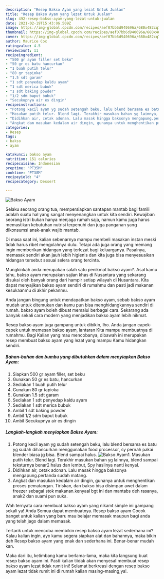 ```yaml
---
description: "Resep Bakso Ayam yang lezat Untuk Jualan"
title: "Resep Bakso Ayam yang lezat Untuk Jualan"
slug: 492-resep-bakso-ayam-yang-lezat-untuk-jualan
date: 2021-02-19T15:43:06.509Z
image: https://img-global.cpcdn.com/recipes/aef07bb6d940696a/680x482cq70/bakso-ayam-foto-resep-utama.jpg
thumbnail: https://img-global.cpcdn.com/recipes/aef07bb6d940696a/680x482cq70/bakso-ayam-foto-resep-utama.jpg
cover: https://img-global.cpcdn.com/recipes/aef07bb6d940696a/680x482cq70/bakso-ayam-foto-resep-utama.jpg
author: Maurice Cox
ratingvalue: 4.5
reviewcount: 11
recipeingredient:
- "500 gr ayam filler set beku"
- "50 gr es batu hancurkan"
- "1 buah putih telur"
- "80 gr tapioka"
- "1.5 sdt garam"
- "1 sdt penyedap kaldu ayam"
- "1 sdt merica bubuk"
- "1 sdt baking powder"
- "1/2 sdm baput bubuk"
- "Secukupnya air es dingin"
recipeinstructions:
- "Potong kecil ayam yg sudah setengah beku, lalu blend bersama es batu yg sudah dihancurkan menggunakan food processor, sy pernah pakai blender biasa jg bisa. Blend sampai halus."
- "Masukan putih telur. Blend lagi. Terakhir masukan bahan yg lainnya, blend sampai teksturnya benar2 halus dan lembut, Spy hasilnya nanti kenyal."
- "Didihkan air, cetak adonan. Lalu masak hingga baksonya mengapung.pertanda sudah matang."
- "Angkat dan masukan kedalam air dingin, gunanya untuk menghentikan proses pematangan. Tiriskan, dan bakso bisa disimpan awet dalam freezer sebagai stok makanan.kenyaal bgt ini dan mantabs deh rasanya, anak2 dan suami pun suka."
categories:
- Resep
tags:
- bakso
- ayam

katakunci: bakso ayam 
nutrition: 151 calories
recipecuisine: Indonesian
preptime: "PT35M"
cooktime: "PT38M"
recipeyield: "4"
recipecategory: Dessert

---
```



![Bakso Ayam](https://img-global.cpcdn.com/recipes/aef07bb6d940696a/680x482cq70/bakso-ayam-foto-resep-utama.jpg)

Selaku seorang orang tua, mempersiapkan santapan mantab bagi famili adalah suatu hal yang sangat menyenangkan untuk kita sendiri. Kewajiban seorang istri bukan hanya menjaga rumah saja, namun kamu juga harus memastikan kebutuhan nutrisi terpenuhi dan juga panganan yang dikonsumsi anak-anak wajib mantab.

Di masa  saat ini, kalian sebenarnya mampu membeli masakan instan meski tidak harus ribet mengolahnya dulu. Tetapi ada juga orang yang memang ingin memberikan hidangan yang terlezat bagi keluarganya. Pasalnya, memasak sendiri akan jauh lebih higienis dan kita juga bisa menyesuaikan hidangan tersebut sesuai selera orang tercinta. 



Mungkinkah anda merupakan salah satu penikmat bakso ayam?. Asal kamu tahu, bakso ayam merupakan sajian khas di Nusantara yang sekarang disukai oleh banyak orang dari hampir setiap wilayah di Nusantara. Kita dapat menyajikan bakso ayam sendiri di rumahmu dan pasti jadi makanan kesukaanmu di akhir pekanmu.

Anda jangan bingung untuk mendapatkan bakso ayam, sebab bakso ayam mudah untuk ditemukan dan kamu pun bisa menghidangkannya sendiri di rumah. bakso ayam boleh dibuat memalui berbagai cara. Sekarang ada banyak sekali cara modern yang menjadikan bakso ayam lebih nikmat.

Resep bakso ayam juga gampang untuk dibikin, lho. Anda jangan capek-capek untuk memesan bakso ayam, lantaran Kita mampu membuatnya di rumahmu. Bagi Kalian yang mau mencobanya, dibawah ini merupakan resep membuat bakso ayam yang lezat yang mampu Kamu hidangkan sendiri.

<!--inarticleads1-->

##### Bahan-bahan dan bumbu yang dibutuhkan dalam menyiapkan Bakso Ayam:

1. Siapkan 500 gr ayam filler, set beku
1. Gunakan 50 gr es batu, hancurkan
1. Sediakan 1 buah putih telur
1. Gunakan 80 gr tapioka
1. Gunakan 1.5 sdt garam
1. Sediakan 1 sdt penyedap kaldu ayam
1. Sediakan 1 sdt merica bubuk
1. Ambil 1 sdt baking powder
1. Ambil 1/2 sdm baput bubuk
1. Ambil Secukupnya air es dingin




<!--inarticleads2-->

##### Langkah-langkah menyiapkan Bakso Ayam:

1. Potong kecil ayam yg sudah setengah beku, lalu blend bersama es batu yg sudah dihancurkan menggunakan food processor, sy pernah pakai blender biasa jg bisa. Blend sampai halus.
<img src="https://img-global.cpcdn.com/steps/ba6ffb37a93fbb3f/160x128cq70/bakso-ayam-langkah-memasak-1-foto.jpg" alt="Bakso Ayam">1. Masukan putih telur. Blend lagi. Terakhir masukan bahan yg lainnya, blend sampai teksturnya benar2 halus dan lembut, Spy hasilnya nanti kenyal.
1. Didihkan air, cetak adonan. Lalu masak hingga baksonya mengapung.pertanda sudah matang.
1. Angkat dan masukan kedalam air dingin, gunanya untuk menghentikan proses pematangan. Tiriskan, dan bakso bisa disimpan awet dalam freezer sebagai stok makanan.kenyaal bgt ini dan mantabs deh rasanya, anak2 dan suami pun suka.




Wah ternyata cara membuat bakso ayam yang nikamt simple ini gampang sekali ya! Anda Semua dapat membuatnya. Resep bakso ayam Cocok banget untuk kalian yang baru mau belajar memasak maupun bagi anda yang telah jago dalam memasak.

Tertarik untuk mencoba membikin resep bakso ayam lezat sederhana ini? Kalau kalian ingin, ayo kamu segera siapkan alat dan bahannya, maka bikin deh Resep bakso ayam yang enak dan sederhana ini. Benar-benar mudah kan. 

Maka dari itu, ketimbang kamu berlama-lama, maka kita langsung buat resep bakso ayam ini. Pasti kalian tiidak akan menyesal membuat resep bakso ayam lezat tidak rumit ini! Selamat berkreasi dengan resep bakso ayam lezat tidak rumit ini di rumah kalian masing-masing,ya!.

